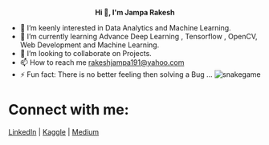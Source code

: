 <p align="center">
   <b>Hi 👋, I'm Jampa Rakesh</b>
</p>
   
* 🔭 I’m keenly interested in Data Analytics and Machine Learning.
* 🌱 I’m currently learning Advance Deep Learning , Tensorflow , OpenCV, Web Development and Machine Learning.
* 👯 I’m looking to collaborate on Projects.
* 📫 How to reach me rakeshjampa191@yahoo.com
* ⚡ Fun fact: There is no better feeling then solving a Bug ...
![snakegame](https://github.com/user-attachments/assets/a033d46f-d7f8-4edc-abd8-0da02695040b)

# Connect with me:
<p align="left">
   <a href="https://www.linkedin.com/in/rakesh-jampa-ab1410177/">LinkedIn</a> |
   <a href="https://www.kaggle.com/rakeshjampa">Kaggle</a> |
   <a href="https://medium.com/@jamparakesh79">Medium</a>
</p>
